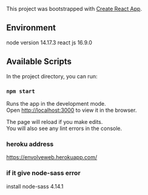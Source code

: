 This project was bootstrapped with [Create React App](https://github.com/facebook/create-react-app).

## Environment

node version 14.17.3
react js 16.9.0

## Available Scripts

In the project directory, you can run:

### `npm start`

Runs the app in the development mode.<br>
Open [http://localhost:3000](http://localhost:3000) to view it in the browser.

The page will reload if you make edits.<br>
You will also see any lint errors in the console.

### heroku address
https://envolveweb.herokuapp.com/

### if it give node-sass error

install node-sass 4.14.1